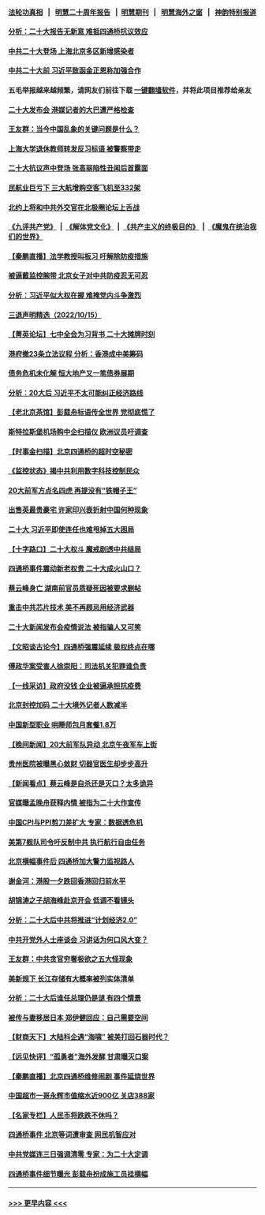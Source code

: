 #### [法轮功真相](https://github.com/gfw-breaker/truth/blob/master/README.md?t=0) &nbsp;&nbsp;|&nbsp;&nbsp; [明慧二十周年报告](https://github.com/gfw-breaker/mh-reports/blob/master/README.md?t=0) &nbsp;&nbsp;|&nbsp;&nbsp;[明慧期刊](https://github.com/gfw-breaker/mh-qikan) &nbsp;&nbsp;|&nbsp;&nbsp; [明慧海外之窗](https://github.com/gfw-breaker/mh-news/blob/master/README.md?t=0) &nbsp;&nbsp;|&nbsp;&nbsp; [神韵特别报道](https://github.com/gfw-breaker/mh-news/blob/master/shenyun.md?t=0)
#### [分析：二十大报告无新意 难抵四通桥抗议效应](../pages/nsc413/n13846571.md?t=10162101) 
#### [中共二十大登场 上海北京多区新增感染者](../pages/nsc413/n13846573.md?t=10162101) 
#### [中共二十大前 习近平致函金正恩称加强合作](../pages/nsc413/n13846472.md?t=10162101) 
#### 五毛举报越来越频繁，请网友们前往下载 [一键翻墙软件](https://github.com/gfw-breaker/ssr-accounts)，并将此项目推荐给亲友
#### [二十大发布会 港媒记者的大巴遭严格检查](../pages/nsc413/n13846424.md?t=10162101) 
#### [王友群：当今中国乱象的关键问题是什么？](../pages/nsc413/n13846313.md?t=10162101) 
#### [上海大学退休教师转发反习标语 被警察带走](../pages/nsc413/n13846408.md?t=10162101) 
#### [二十大抗议声中登场 张高丽陷性丑闻后首露面](../pages/nsc413/n13846359.md?t=10162101) 
#### [民航业巨亏下 三大航增购空客飞机至332架](../pages/nsc413/n13846316.md?t=10162101) 
#### [北约上将和中共外交官在北极圈论坛上舌战](../pages/nsc413/n13846333.md?t=10162101) 
#### [《九评共产党》](https://github.com/begood0513/9ping.md/blob/master/README.md) &nbsp;|&nbsp; [《解体党文化》](../../../../jtdwh.md/blob/master/README.md)  &nbsp;|&nbsp; [《共产主义的终极目的》](../../../../gczydzjmd.md/blob/master/README.md) &nbsp;|&nbsp; [《魔鬼在统治我们的世界》](../../../../mgztzwmdsj.md/blob/master/README.md) 
#### [【秦鹏直播】法学教授叫板习 吁解除防疫措施](../pages/nsc413/n13846298.md?t=10162101) 
#### [被逼戴监控腕带 北京女子对中共防疫忍无可忍](../pages/nsc413/n13846301.md?t=10162101) 
#### [分析：习近平似大权在握 难掩党内斗争激烈](../pages/nsc413/n13846220.md?t=10162101) 
#### [三退声明精选（2022/10/15）](../pages/nsc413/n13846328.md?t=10162101) 
#### [【菁英论坛】七中全会为习背书 二十大摊牌时刻](../pages/nsc413/n13846297.md?t=10162101) 
#### [港府撤23条立法议程 分析：香港成中美筹码](../pages/nsc413/n13846275.md?t=10162101) 
#### [债务危机未化解 恒大地产又一笔债券展期](../pages/nsc413/n13846292.md?t=10162101) 
#### [分析：20大后 习近平不太可能纠正经济路线](../pages/nsc413/n13845672.md?t=10162101) 
#### [【老北京茶馆】彭载舟标语传全世界 党彻底慌了](../pages/nsc413/n13846293.md?t=10162101) 
#### [斯特拉斯堡机场购中企扫描仪 欧洲议员吁调查](../pages/nsc413/n13846264.md?t=10162101) 
#### [【时事金扫描】北京四通桥的超时空秘密](../pages/nsc413/n13845671.md?t=10162101) 
#### [《监控状态》揭中共利用数字科技控制民众](../pages/nsc413/n13846272.md?t=10162101) 
#### [20大前军方点名四虎 再提没有“铁帽子王”](../pages/nsc413/n13846254.md?t=10162101) 
#### [出售英最贵豪宅 许家印兴衰折射中国何种现象](../pages/nsc413/n13846221.md?t=10162101) 
#### [二十大 习近平即使连任也难甩掉五大困局](../pages/nsc413/n13846189.md?t=10162101) 
#### [【十字路口】二十大权斗 魔戒剧透中共结局](../pages/nsc413/n13846092.md?t=10162101) 
#### [四通桥事件震动新老权贵 二十大成火山口？](../pages/nsc413/n13846024.md?t=10162101) 
#### [蔡云峰身亡 湖南前官员质疑死因被要求删帖](../pages/nsc413/n13845966.md?t=10162101) 
#### [重击中共芯片技术 美不再顾忌用经济武器](../pages/nsc413/n13845753.md?t=10162101) 
#### [二十大新闻发布会疫情说法 被指骗人又可笑](../pages/nsc413/n13846000.md?t=10162101) 
#### [【文昭谈古论今】四通桥强震延续 极权终点在哪](../pages/nsc413/n13846158.md?t=10162101) 
#### [傅政华案受害人徐崇阳：司法机关犯罪谁负责](../pages/nsc413/n13846107.md?t=10162101) 
#### [【一线采访】政府没钱 企业被逼承担抗疫费](../pages/nsc413/n13845946.md?t=10162101) 
#### [北京封控加码 二十大境外记者人数减半](../pages/nsc413/n13846070.md?t=10162101) 
#### [中国新型职业 哄睡师包月套餐1.8万](../pages/nsc413/n13845990.md?t=10162101) 
#### [【晚间新闻】20大前军队异动 北京午夜军车上街](../pages/nsc413/n13845997.md?t=10162101) 
#### [贵州医院被曝黑心敛财 切器官医生却步步高升](../pages/nsc413/n13845932.md?t=10162101) 
#### [【新闻看点】蔡云峰是自杀还是灭口？太多诡异](../pages/nsc413/n13845587.md?t=10162101) 
#### [官媒曝孟晚舟获释内情 被指为二十大作宣传](../pages/nsc413/n13845964.md?t=10162101) 
#### [中国CPI与PPI剪刀差扩大 专家：数据透危机](../pages/nsc413/n13845986.md?t=10162101) 
#### [美第7舰队司令吁反制中共 执行航行自由任务](../pages/nsc413/n13845955.md?t=10162101) 
#### [北京横幅事件后 四通桥加大警力监视路人](../pages/nsc413/n13845795.md?t=10162101) 
#### [谢金河：港股一夕跌回香港回归前水平](../pages/nsc413/n13845858.md?t=10162101) 
#### [胡锦涛之子胡海峰赴京开会 低调不看镜头](../pages/nsc413/n13845883.md?t=10162101) 
#### [分析：二十大后中共将推进“计划经济2.0”](../pages/nsc413/n13845828.md?t=10162101) 
#### [中共开党外人士座谈会 习讲话为何口风大变？](../pages/nsc413/n13845752.md?t=10162101) 
#### [王友群：中共贪官穷奢极欲之五大怪现象](../pages/nsc413/n13845720.md?t=10162101) 
#### [美新规下 长江存储有大概率被列实体清单](../pages/nsc413/n13845665.md?t=10162101) 
#### [分析：二十大后谁任总理仍是谜 有四个情景](../pages/nsc413/n13845664.md?t=10162101) 
#### [被传与妻移居日本 郑伊健回应：自己需要空间](../pages/nsc413/n13845663.md?t=10162101) 
#### [【财商天下】大陆科企遇“海啸” 被美打回石器时代？](../pages/nsc413/n13845742.md?t=10162101) 
#### [【远见快评】“孤勇者”海外发酵 甘肃曝灭口案](../pages/nsc413/n13845659.md?t=10162101) 
#### [【秦鹏直播】北京四通桥维修闹剧 事件延烧世界](../pages/nsc413/n13845681.md?t=10162101) 
#### [中国超市一哥永辉市值缩水近900亿 关店388家](../pages/nsc413/n13845651.md?t=10162101) 
#### [【名家专栏】人民币将跌跌不休吗？](../pages/nsc413/n13845412.md?t=10162101) 
#### [四通桥事件 北京等词遭审查 网民机智应对](../pages/nsc413/n13845578.md?t=10162101) 
#### [中共党媒连三日强调清零 专家：为二十大定调](../pages/nsc413/n13845156.md?t=10162101) 
#### [四通桥事件细节曝光 彭载舟扮成施工员挂横幅](../pages/nsc413/n13845625.md?t=10162101) 

----
#### [ >>> 更早内容 <<< ](../indexes/nsc413-earlier.md)
